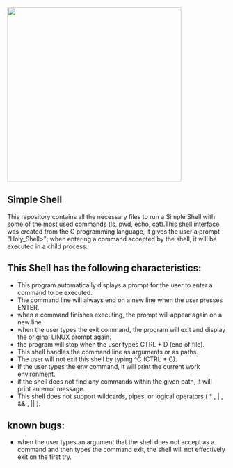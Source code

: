 <img src="https://imgur.com/Ulbbb4m.png" width=400 height=400/>

## Simple Shell

This repository contains all the necessary files to run a Simple Shell with some of the most used commands (ls, pwd, echo, cat).This shell interface was created from the C programming language, it gives the user a prompt "Holy_Shell>"; when entering a command accepted by the shell, it will be executed in a child process.

## This Shell has the following characteristics:

* This program automatically displays a prompt for the user to enter a command to be executed.
* The command line will always end on a new line when the user presses ENTER.
* when a command finishes executing, the prompt will appear again on a new line.
* when the user types the exit command, the program will exit and display the original LINUX prompt again.
* the program will stop when the user types CTRL + D (end of file).
* This shell handles the command line as arguments or as paths.
* The user will not exit this shell by typing ^C (CTRL + C).
* If the user types the env command, it will print the current work environment.
* if the shell does not find any commands within the given path, it will print an error message.
* This shell does not support wildcards, pipes, or logical operators ( * , | , && , || ).

## known bugs:

* when the user types an argument that the shell does not accept as a command and then types the command exit, the shell will not effectively exit on the first try.